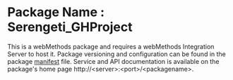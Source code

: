 # Package Name : Serengeti_GHProject
This is a webMethods package and requires a webMethods Integration Server to host it. Package versioning and configuration can be found in the package [manifest](./Serengeti_GHProject/manifest.v3) file. Service and API documentation is available on the package's home page http://&lt;server&gt;:&lt;port&gt;/&lt;packagename>.